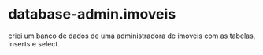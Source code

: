 # database-admin.imoveis
criei um banco de dados de uma administradora de imoveis com as tabelas, inserts e select.
